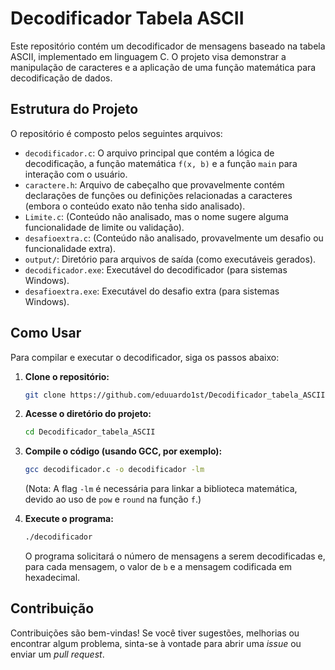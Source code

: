 # Decodificador Tabela ASCII

Este repositório contém um decodificador de mensagens baseado na tabela ASCII, implementado em linguagem C. O projeto visa demonstrar a manipulação de caracteres e a aplicação de uma função matemática para decodificação de dados.



## Estrutura do Projeto

O repositório é composto pelos seguintes arquivos:

- `decodificador.c`: O arquivo principal que contém a lógica de decodificação, a função matemática `f(x, b)` e a função `main` para interação com o usuário.
- `caractere.h`: Arquivo de cabeçalho que provavelmente contém declarações de funções ou definições relacionadas a caracteres (embora o conteúdo exato não tenha sido analisado).
- `Limite.c`: (Conteúdo não analisado, mas o nome sugere alguma funcionalidade de limite ou validação).
- `desafioextra.c`: (Conteúdo não analisado, provavelmente um desafio ou funcionalidade extra).
- `output/`: Diretório para arquivos de saída (como executáveis gerados).
- `decodificador.exe`: Executável do decodificador (para sistemas Windows).
- `desafioextra.exe`: Executável do desafio extra (para sistemas Windows).




## Como Usar

Para compilar e executar o decodificador, siga os passos abaixo:

1.  **Clone o repositório:**

    ```bash
    git clone https://github.com/eduuardo1st/Decodificador_tabela_ASCII.git
    ```

2.  **Acesse o diretório do projeto:**

    ```bash
    cd Decodificador_tabela_ASCII
    ```

3.  **Compile o código (usando GCC, por exemplo):**

    ```bash
    gcc decodificador.c -o decodificador -lm
    ```

    (Nota: A flag `-lm` é necessária para linkar a biblioteca matemática, devido ao uso de `pow` e `round` na função `f`.)

4.  **Execute o programa:**

    ```bash
    ./decodificador
    ```

    O programa solicitará o número de mensagens a serem decodificadas e, para cada mensagem, o valor de `b` e a mensagem codificada em hexadecimal.





## Contribuição

Contribuições são bem-vindas! Se você tiver sugestões, melhorias ou encontrar algum problema, sinta-se à vontade para abrir uma *issue* ou enviar um *pull request*.
